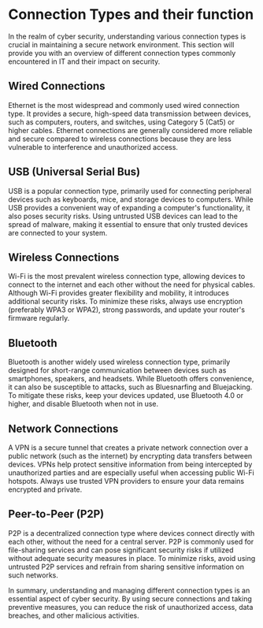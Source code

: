 # Connection Types and their function

In the realm of cyber security, understanding various connection types is crucial in maintaining a secure network environment. This section will provide you with an overview of different connection types commonly encountered in IT and their impact on security. 

## Wired Connections

Ethernet is the most widespread and commonly used wired connection type. It provides a secure, high-speed data transmission between devices, such as computers, routers, and switches, using Category 5 (Cat5) or higher cables. Ethernet connections are generally considered more reliable and secure compared to wireless connections because they are less vulnerable to interference and unauthorized access.

## USB (Universal Serial Bus)

USB is a popular connection type, primarily used for connecting peripheral devices such as keyboards, mice, and storage devices to computers. While USB provides a convenient way of expanding a computer's functionality, it also poses security risks. Using untrusted USB devices can lead to the spread of malware, making it essential to ensure that only trusted devices are connected to your system.

## Wireless Connections

Wi-Fi is the most prevalent wireless connection type, allowing devices to connect to the internet and each other without the need for physical cables. Although Wi-Fi provides greater flexibility and mobility, it introduces additional security risks. To minimize these risks, always use encryption (preferably WPA3 or WPA2), strong passwords, and update your router's firmware regularly.

## Bluetooth

Bluetooth is another widely used wireless connection type, primarily designed for short-range communication between devices such as smartphones, speakers, and headsets. While Bluetooth offers convenience, it can also be susceptible to attacks, such as Bluesnarfing and Bluejacking. To mitigate these risks, keep your devices updated, use Bluetooth 4.0 or higher, and disable Bluetooth when not in use.

## Network Connections

A VPN is a secure tunnel that creates a private network connection over a public network (such as the internet) by encrypting data transfers between devices. VPNs help protect sensitive information from being intercepted by unauthorized parties and are especially useful when accessing public Wi-Fi hotspots. Always use trusted VPN providers to ensure your data remains encrypted and private.

## Peer-to-Peer (P2P)

P2P is a decentralized connection type where devices connect directly with each other, without the need for a central server. P2P is commonly used for file-sharing services and can pose significant security risks if utilized without adequate security measures in place. To minimize risks, avoid using untrusted P2P services and refrain from sharing sensitive information on such networks.

In summary, understanding and managing different connection types is an essential aspect of cyber security. By using secure connections and taking preventive measures, you can reduce the risk of unauthorized access, data breaches, and other malicious activities.